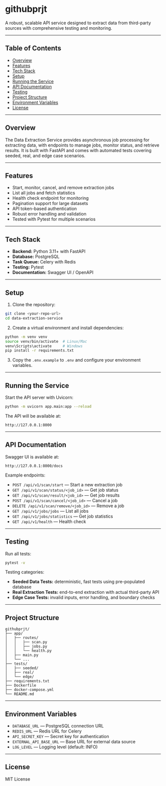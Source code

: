 # githubprjt

A robust, scalable API service designed to extract data from third-party sources with comprehensive testing and monitoring.

---

## Table of Contents

- [Overview](#overview)
- [Features](#features)
- [Tech Stack](#tech-stack)
- [Setup](#setup)
- [Running the Service](#running-the-service)
- [API Documentation](#api-documentation)
- [Testing](#testing)
- [Project Structure](#project-structure)
- [Environment Variables](#environment-variables)
- [License](#license)

---

## Overview

The Data Extraction Service provides asynchronous job processing for extracting data, with endpoints to manage jobs, monitor status, and retrieve results. It is built with FastAPI and comes with automated tests covering seeded, real, and edge case scenarios.

---

## Features

- Start, monitor, cancel, and remove extraction jobs
- List all jobs and fetch statistics
- Health check endpoint for monitoring
- Pagination support for large datasets
- API token-based authentication
- Robust error handling and validation
- Tested with Pytest for multiple scenarios

---

## Tech Stack

- **Backend:** Python 3.11+ with FastAPI
- **Database:** PostgreSQL
- **Task Queue:** Celery with Redis
- **Testing:** Pytest
- **Documentation:** Swagger UI / OpenAPI

---

## Setup

1. Clone the repository:

```bash
git clone <your-repo-url>
cd data-extraction-service
```

2. Create a virtual environment and install dependencies:

```bash
python -m venv venv
source venv/bin/activate  # Linux/Mac
venv\Scripts\activate     # Windows
pip install -r requirements.txt
```

3. Copy the `.env.example` to `.env` and configure your environment variables.

---

## Running the Service

Start the API server with Uvicorn:

```bash
python -m uvicorn app.main:app --reload
```

The API will be available at:

```
http://127.0.0.1:8000
```

---

## API Documentation

Swagger UI is available at:

```
http://127.0.0.1:8000/docs
```

Example endpoints:

- `POST /api/v1/scan/start` — Start a new extraction job  
- `GET /api/v1/scan/status/<job_id>` — Get job status  
- `GET /api/v1/scan/result/<job_id>` — Get job results  
- `POST /api/v1/scan/cancel/<job_id>` — Cancel a job  
- `DELETE /api/v1/scan/remove/<job_id>` — Remove a job  
- `GET /api/v1/jobs/jobs` — List all jobs  
- `GET /api/v1/jobs/statistics` — Get job statistics  
- `GET /api/v1/health` — Health check

---

## Testing

Run all tests:

```bash
pytest -v
```

Testing categories:

- **Seeded Data Tests:** deterministic, fast tests using pre-populated database  
- **Real Extraction Tests:** end-to-end extraction with actual third-party API  
- **Edge Case Tests:** invalid inputs, error handling, and boundary checks

---

## Project Structure

```
githubprjt/
├── app/
│   ├── routes/
│   │   ├── scan.py
│   │   ├── jobs.py
│   │   └── health.py
│   ├── main.py
│   └── ...
├── tests/
│   ├── seeded/
│   ├── real/
│   └── edge/
├── requirements.txt
├── Dockerfile
├── docker-compose.yml
└── README.md
```

---

## Environment Variables

- `DATABASE_URL` — PostgreSQL connection URL  
- `REDIS_URL` — Redis URL for Celery  
- `API_SECRET_KEY` — Secret key for authentication  
- `EXTERNAL_API_BASE_URL` — Base URL for external data source  
- `LOG_LEVEL` — Logging level (default: INFO)

---

## License

MIT License

